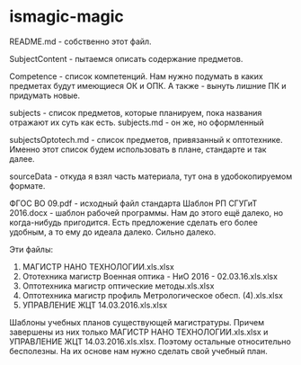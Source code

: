 # ismagic-magic

README.md - собственно этот файл.

SubjectContent - пытаемся описать содержание предметов.

Competence - список компетенций. Нам нужно подумать в каких предметах будут имеющиеся ОК и ОПК. А также - вынуть лишние ПК и придумать новые.

subjects - список предметов, которые планируем, пока названия отражают их суть как есть.
subjects.md - он же, но оформленный

subjectsOptotech.md - список предметов, привязанный к оптотехнике. Именно этот список будем использовать в плане, стандарте и так далее.


sourceData - откуда я взял часть материала, тут она в удобокопируемом формате.

ФГОС ВО 09.pdf - исходный файл стандарта
Шаблон РП СГУГиТ 2016.docx - шаблон рабочей программы. Нам до этого ещё далеко, но когда-нибудь пригодится.
Есть предложение сделать его более удобным, а то ему до идеала далеко. Сильно далеко.

Эти файлы:
1.	МАГИСТР НАНО ТЕХНОЛОГИИ.xls.xlsx
2.	Ототехника магистр Военная оптика - НиО 2016 - 02.03.16.xls.xlsx
3.	Оптотехника магистр оптические методы.xls.xlsx
4.	Оптотехника магистр профиль Метрологическое обесп. (4).xls.xlsx
5.	УПРАВЛЕНИЕ ЖЦТ 14.03.2016.xls.xlsx 
	
Шаблоны учебных планов существующей магистратуры.
Причем завершены из них только МАГИСТР НАНО ТЕХНОЛОГИИ.xls.xlsx и УПРАВЛЕНИЕ ЖЦТ 14.03.2016.xls.xlsx.
Поэтому остальные относительно бесполезны. На их основе нам нужно сделать свой учебный план.
